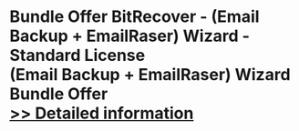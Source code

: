 # Bundle Offer BitRecover - (Email Backup + EmailRaser) Wizard - Standard License<br />(Email Backup + EmailRaser) Wizard Bundle Offer<br />[>> Detailed information](https://secure.shareit.com/shareit/product.html?productid=301005037&affiliateid=200057808)